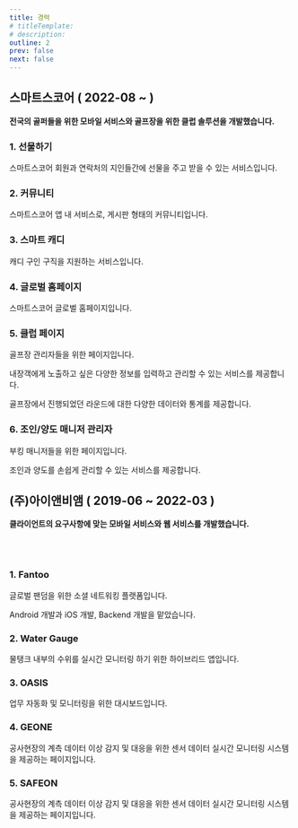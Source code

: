 ```yaml
---
title: 경력
# titleTemplate:
# description:
outline: 2
prev: false
next: false
---
```


## 스마트스코어 ( 2022-08 ~ )

<b>전국의 골퍼들을 위한 모바일 서비스와 골프장을 위한 클럽 솔루션을 개발했습니다.</b>

<Badge type='tip' text='Vue2'/>
<Badge type='tip' text='Vue3' />
<Badge type='info' text='Vuex' />
<Badge type='info' text='Pinia' />
<Badge type='tip' text='Highcharts' />
<Badge type='tip' text='Sendbird' />
<Badge type='tip' text='Git' />
<Badge type='info' text='GitLab'/>
<Badge type='info' text='Jira' />
<Badge type='info' text='Zeplin' />

### 1. 선물하기

스마트스코어 회원과 연락처의 지인들간에 선물을 주고 받을 수 있는 서비스입니다.

### 2. 커뮤니티

스마트스코어 앱 내 서비스로, 게시판 형태의 커뮤니티입니다.

### 3. 스마트 캐디

캐디 구인 구직을 지원하는 서비스입니다.

### 4. 글로벌 홈페이지

스마트스코어 글로벌 홈페이지입니다.

### 5. 클럽 페이지

골프장 관리자들을 위한 페이지입니다.

내장객에게 노출하고 싶은 다양한 정보를 입력하고 관리할 수 있는 서비스를 제공합니다.

골프장에서 진행되었던 라운드에 대한 다양한 데이터와 통계를 제공합니다.

### 6. 조인/양도 매니저 관리자

부킹 매니저들을 위한 페이지입니다.

조인과 양도를 손쉽게 관리할 수 있는 서비스를 제공합니다.

<!--
### 7. 골프썸

스마트스코어 앱 내 서비스로,

골프라는 취미를 공유하는 이성을 찾고, 대화할 수 있는 서비스를 제공합니다.
-->

## (주)아이앤비앰 ( 2019-06 ~ 2022-03 )

<b>클라이언트의 요구사항에 맞는 모바일 서비스와 웹 서비스를 개발했습니다.</b>

<Badge type='tip' text='React' />
<Badge type='info' text='ejs' />
<Badge type='info' text='jquery' /> 
<Badge type='tip' text='amcharts4' /> 
<Badge type='tip' text='apexcharts' /> 
<Badge type='tip' text='fusioncharts' /> 
<br/>
<Badge type='info' text='Express' />
<Badge type='info' text='mongodb' />
<Badge type='info' text='mqtt' />
<Badge type='info' text='gcp' />
<Badge type='info' text='firebase' />
<Badge type='tip' text='Sendbird' />
<Badge type='tip' text='Git' />
<Badge type='info' text='GitHub' />
<Badge type='info' text='Asana' />
<Badge type='info' text='Zeplin' />
<br/>
<Badge type='tip' text='Swift' />
<Badge type='tip' text='Java (Android)' />

### 1. Fantoo

글로벌 팬덤을 위한 소셜 네트워킹 플랫폼입니다.

Android 개발과 iOS 개발, Backend 개발을 맡았습니다.

### 2. Water Gauge

물탱크 내부의 수위를 실시간 모니터링 하기 위한 하이브리드 앱입니다.

### 3. OASIS

업무 자동화 및 모니터링을 위한 대시보드입니다.

### 4. GEONE

공사현장의 계측 데이터 이상 감지 및 대응을 위한 센서 데이터 실시간 모니터링 시스템을 제공하는 페이지입니다.

### 5. SAFEON

공사현장의 계측 데이터 이상 감지 및 대응을 위한 센서 데이터 실시간 모니터링 시스템을 제공하는 페이지입니다.

<!--
안드로이드, ios 앱의 채팅 구현 (샌드버드)
웹뷰 구현

각종 대시보드 화면 구현과
대시보드 화면에 필요한 차트 구현 (amcharts4, apex chart, fusion chart)
-->
